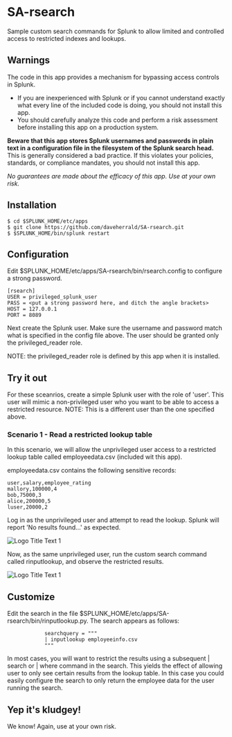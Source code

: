 # SA-rsearch
Sample custom search commands for Splunk to allow limited and controlled access to restricted indexes and lookups.

## Warnings
The code in this app provides a mechanism for bypassing access controls in Splunk. 

* If you are inexperienced with Splunk or if you cannot understand exactly what every line of the included code is doing, you should not install this app. 
* You should carefully analyze this code and perform a risk assessment before installing this app on a production system. 

**Beware that this app stores Splunk usernames and passwords in plain text in a configuration file in the filesystem of the Splunk search head.** This is generally considered a bad practice. If this violates your policies, standards, or compliance mandates, you should not install this app.


*No guarantees are made about the efficacy of this app. Use at your own risk.*


## Installation
```
$ cd $SPLUNK_HOME/etc/apps
$ git clone https://github.com/daveherrald/SA-rsearch.git
$ $SPLUNK_HOME/bin/splunk restart
```

## Configuration
Edit $SPLUNK_HOME/etc/apps/SA-rsearch/bin/rsearch.config to configure a strong password.
```
[rsearch]
USER = privileged_splunk_user
PASS = <put a strong password here, and ditch the angle brackets>
HOST = 127.0.0.1
PORT = 8089
```

Next create the Splunk user. Make sure the username and password match what is specified in the config file above. The user should be granted only the privileged_reader role. 

NOTE: the privileged_reader role is defined by this app when it is installed.

## Try it out
For these sceanrios, create a simple Splunk user with the role of 'user'. This user will mimic a non-privileged user who you want to be able to access a restricted resource. NOTE: This is a different user than the one specified above.

### Scenario 1 - Read a restricted lookup table
In this scenario, we will allow the unprivileged user access to a restricted lookup table called employeedata.csv (included wit this app). 

employeedata.csv contains the following sensitive records:

```
user,salary,employee_rating
mallory,100000,4
bob,75000,3
alice,200000,5
luser,20000,2
```

Log in as the unprivileged user and attempt to read the lookup. Splunk will report 'No results found...' as expected.

![](https://github.com/daveherrald/SA-rsearch/raw/master/images/failed-inputlookup.png "Logo Title Text 1")

Now, as the same unprivileged user, run the custom search command called rinputlookup, and observe the restricted results.

![](https://github.com/daveherrald/SA-rsearch/raw/master/images/rinputlookup.png "Logo Title Text 1")

## Customize

Edit the search in the file $SPLUNK_HOME/etc/apps/SA-rsearch/bin/rinputlookup.py. The search appears as follows:

```
            searchquery = """
            | inputlookup employeeinfo.csv
            """
```

In most cases, you will want to restrict the results using a subsequent | search or | where command in the search. This yields the effect of allowing user to only see certain results from the lookup table. In this case you could easily configure the search to only return the employee data for the user running the search.

## Yep it's kludgey!
We know! Again, use at your own risk.



